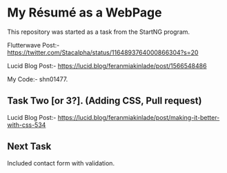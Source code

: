 # My Résumé as a WebPage
This repository was started as a task from the StartNG program. 

Flutterwave Post:- https://twitter.com/Stacalpha/status/1164893764000866304?s=20

Lucid Blog Post:- https://lucid.blog/feranmiakinlade/post/1566548486

My Code:- shn01477.

## Task Two [or 3?]. (Adding CSS, Pull request)
Lucid Blog Post:- https://lucid.blog/feranmiakinlade/post/making-it-better-with-css-534

## Next Task
Included contact form with validation.
